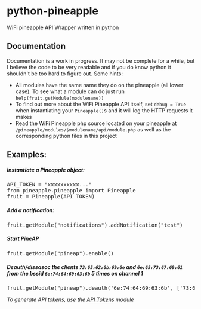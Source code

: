 # python-pineapple
WiFi pineapple API Wrapper written in python

## Documentation
Documentation is a work in progress. It may not be complete for a while, but I believe the code to be very readable and if you do know python it shouldn't be too hard to figure out.
Some hints:
- All modules have the same name they do on the pineapple (all lower case). To see what a module can do just run `help(fruit.getModule(modulename))`
- To find out more about the WiFi Pineapple API itself, set `debug = True` when instantiating your `Pineapple()`s and it will log the HTTP requests it makes
- Read the WiFi Pineapple php source located on your pineapple at `/pineapple/modules/$modulename/api/module.php` as well as the corresponding python files in this project

## Examples:
##### Instantiate a Pineapple object:
<pre>
API_TOKEN = "xxxxxxxxxx..."
from pineapple.pineapple import Pineapple
fruit = Pineapple(API_TOKEN)
</pre>
##### Add a notification:
<pre>
fruit.getModule("notifications").addNotification("test")
</pre>
##### Start PineAP
<pre>
fruit.getModule("pineap").enable()
</pre>
##### Deauth/dissasoc the clients `73:65:62:6b:69:6e` and `6e:65:73:67:69:61` from the bssid `6e:74:64:69:63:6b` 5 times on channel 1
<pre>
fruit.getModule("pineap").deauth('6e:74:64:69:63:6b', ['73:65:62:6b:69:6e', '6e:65:73:67:69:61'], 5, 1)
</pre>

*To generate API tokens, use the [API Tokens](https://github.com/735tesla/Pineapple-API-Tokens-Module/) module*

